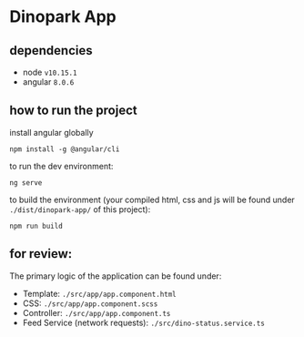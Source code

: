 # Dinopark App


## dependencies
- node `v10.15.1`
- angular `8.0.6`

## how to run the project

install angular globally
```
npm install -g @angular/cli
```
to run the dev environment:
```
ng serve
```
to build the environment (your compiled html, css and js will be found under `./dist/dinopark-app/` of this project):
```
npm run build
```
## for review:
The primary logic of the application can be found under:
 - Template: `./src/app/app.component.html`
 - CSS: `./src/app/app.component.scss`
 - Controller: `./src/app/app.component.ts`
 - Feed Service (network requests): `./src/dino-status.service.ts`
 